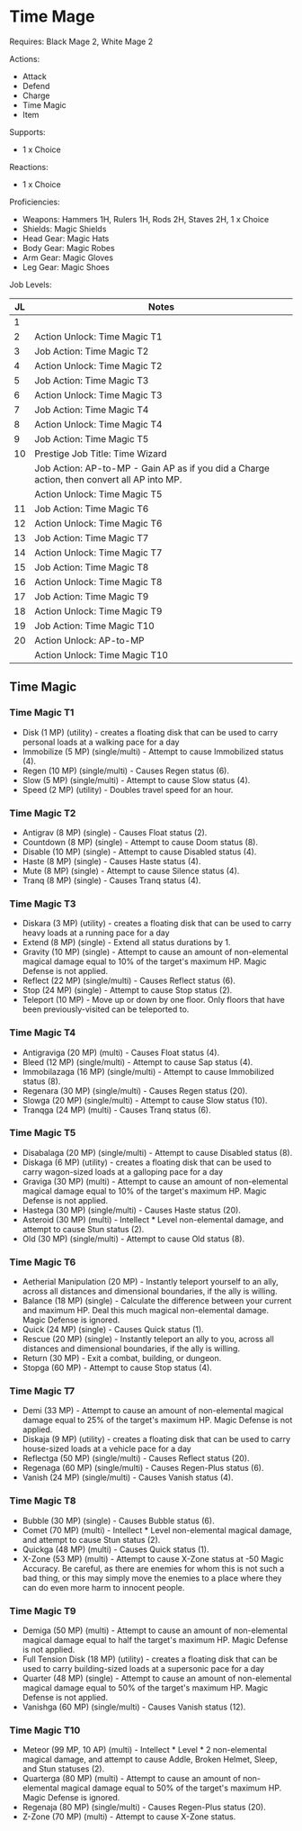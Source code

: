 # Time Mage

Requires: Black Mage 2, White Mage 2

Actions:

- Attack
- Defend
- Charge
- Time Magic
- Item

Supports:

- 1 x Choice

Reactions:

- 1 x Choice

Proficiencies:

- Weapons: Hammers 1H, Rulers 1H, Rods 2H, Staves 2H, 1 x Choice
- Shields: Magic Shields
- Head Gear: Magic Hats
- Body Gear: Magic Robes
- Arm Gear: Magic Gloves
- Leg Gear: Magic Shoes

Job Levels:

| JL | Notes |
| --- | --- |
| 1 | 
| 2 | Action Unlock: Time Magic T1
| 3 | Job Action: Time Magic T2
| 4 | Action Unlock: Time Magic T2
| 5 | Job Action: Time Magic T3
| 6 | Action Unlock: Time Magic T3
| 7 | Job Action: Time Magic T4
| 8 | Action Unlock: Time Magic T4
| 9 | Job Action: Time Magic T5
| 10 | Prestige Job Title: Time Wizard
|    | Job Action: AP-to-MP - Gain AP as if you did a Charge action, then convert all AP into MP.
|    | Action Unlock: Time Magic T5
| 11 | Job Action: Time Magic T6
| 12 | Action Unlock: Time Magic T6
| 13 | Job Action: Time Magic T7
| 14 | Action Unlock: Time Magic T7
| 15 | Job Action: Time Magic T8
| 16 | Action Unlock: Time Magic T8
| 17 | Job Action: Time Magic T9
| 18 | Action Unlock: Time Magic T9
| 19 | Job Action: Time Magic T10
| 20 | Action Unlock: AP-to-MP
|    | Action Unlock: Time Magic T10

## Time Magic

### Time Magic T1

- Disk (1 MP) (utility) - creates a floating disk that can be used to carry personal loads at a walking pace for a day
- Immobilize (5 MP) (single/multi) - Attempt to cause Immobilized status (4).
- Regen (10 MP) (single/multi) - Causes Regen status (6).
- Slow (5 MP) (single/multi) - Attempt to cause Slow status (4).
- Speed (2 MP) (utility) - Doubles travel speed for an hour.

### Time Magic T2

- Antigrav (8 MP) (single) - Causes Float status (2).
- Countdown (8 MP) (single) - Attempt to cause Doom status (8).
- Disable (10 MP) (single) - Attempt to cause Disabled status (4).
- Haste (8 MP) (single) - Causes Haste status (4).
- Mute (8 MP) (single) - Attempt to cause Silence status (4).
- Tranq (8 MP) (single) - Causes Tranq status (4).

### Time Magic T3

- Diskara (3 MP) (utility) - creates a floating disk that can be used to carry heavy loads at a running pace for a day
- Extend (8 MP) (single) - Extend all status durations by 1.
- Gravity (10 MP) (single) - Attempt to cause an amount of non-elemental magical damage equal to 10% of the target's maximum HP. Magic Defense is not applied.
- Reflect (22 MP) (single/multi) - Causes Reflect status (6).
- Stop (24 MP) (single) - Attempt to cause Stop status (2).
- Teleport (10 MP) - Move up or down by one floor. Only floors that have been previously-visited can be teleported to.

### Time Magic T4

- Antigraviga (20 MP) (multi) - Causes Float status (4).
- Bleed (12 MP) (single/multi) - Attempt to cause Sap status (4).
- Immobilazaga (16 MP) (single/multi) - Attempt to cause Immobilized status (8).
- Regenara (30 MP) (single/multi) - Causes Regen status (20).
- Slowga (20 MP) (single/multi) - Attempt to cause Slow status (10).
- Tranqga (24 MP) (multi) - Causes Tranq status (6).

### Time Magic T5

- Disabalaga (20 MP) (single/multi) - Attempt to cause Disabled status (8).
- Diskaga (6 MP) (utility) - creates a floating disk that can be used to carry wagon-sized loads at a galloping pace for a day
- Graviga (30 MP) (multi) - Attempt to cause an amount of non-elemental magical damage equal to 10% of the target's maximum HP. Magic Defense is not applied.
- Hastega (30 MP) (single/multi) - Causes Haste status (20).
- Asteroid (30 MP) (multi) - Intellect * Level non-elemental damage, and attempt to cause Stun status (2).
- Old (30 MP) (single/multi) - Attempt to cause Old status (8).

### Time Magic T6

- Aetherial Manipulation (20 MP) - Instantly teleport yourself to an ally, across all distances and dimensional boundaries, if the ally is willing.
- Balance (18 MP) (single) - Calculate the difference between your current and maximum HP. Deal this much magical non-elemental damage. Magic Defense is ignored.
- Quick (24 MP) (single) - Causes Quick status (1).
- Rescue (20 MP) (single) - Instantly teleport an ally to you, across all distances and dimensional boundaries, if the ally is willing.
- Return (30 MP) - Exit a combat, building, or dungeon.
- Stopga (60 MP) - Attempt to cause Stop status (4).

### Time Magic T7

- Demi (33 MP) - Attempt to cause an amount of non-elemental magical damage equal to 25% of the target's maximum HP. Magic Defense is not applied.
- Diskaja (9 MP) (utility) - creates a floating disk that can be used to carry house-sized loads at a vehicle pace for a day
- Reflectga (50 MP) (single/multi) - Causes Reflect status (20).
- Regenaga (60 MP) (single/multi) - Causes Regen-Plus status (6).
- Vanish (24 MP) (single/multi) - Causes Vanish status (4).

### Time Magic T8

- Bubble (30 MP) (single) - Causes Bubble status (6).
- Comet (70 MP) (multi) - Intellect * Level non-elemental magical damage, and attempt to cause Stun status (2).
- Quickga (48 MP) (multi) - Causes Quick status (1).
- X-Zone (53 MP) (multi) - Attempt to cause X-Zone status at -50 Magic Accuracy. Be careful, as there are enemies for whom this is not such a bad thing, or this may simply move the enemies to a place where they can do even more harm to innocent people.

### Time Magic T9

- Demiga (50 MP) (multi) - Attempt to cause an amount of non-elemental magical damage equal to half the target's maximum HP. Magic Defense is not applied.
- Full Tension Disk (18 MP) (utility) - creates a floating disk that can be used to carry building-sized loads at a supersonic pace for a day
- Quarter (48 MP) (single) - Attempt to cause an amount of non-elemental magical damage equal to 50% of the target's maximum HP. Magic Defense is not applied.
- Vanishga (60 MP) (single/multi) - Causes Vanish status (12).

### Time Magic T10

- Meteor (99 MP, 10 AP) (multi) - Intellect * Level * 2 non-elemental magical damage, and attempt to cause Addle, Broken Helmet, Sleep, and Stun statuses (2).
- Quarterga (80 MP) (multi) - Attempt to cause an amount of non-elemental magical damage equal to 50% of the target's maximum HP. Magic Defense is ignored.
- Regenaja (80 MP) (single/multi) - Causes Regen-Plus status (20).
- Z-Zone (70 MP) (multi) - Attempt to cause X-Zone status.
